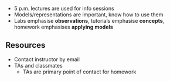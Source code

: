 - 5 p.m. lectures are used for info sessions
- Models/representations are important, know how to use them
- Labs emphasise **observations**, tutorials emphasise **concepts**, homework emphasises **applying models**

## Resources

- Contact instructor by email
- TAs and classmates
	- TAs are primary point of contact for homework